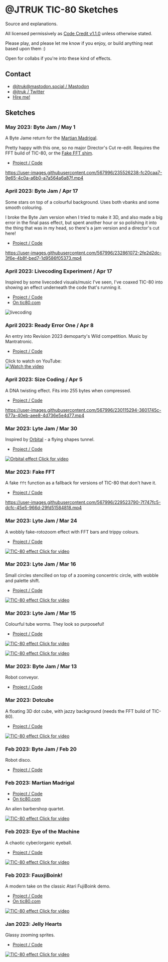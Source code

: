 # @JTRUK TIC-80 Sketches

Source and explanations.

All licensed permissively as [Code Credit v1.1.0](https://codecreditlicense.com/license/1.1.0) unless otherwise stated.

Please play, and please let me know if you enjoy, or build anything neat based upon them :)

Open for collabs if you're into these kind of effects.

## Contact

- [@jtruk@mastodon.social / Mastodon](https://mastodon.social/@jtruk)
- [@jtruk / Twitter](https://twitter.com/jtruk)
- [Hire me!](https://www.creativenucleus.com)

## Sketches

### May 2023: Byte Jam / May 1

A Byte Jame return for the [Martian Madrigal](#feb-2023-martian-madrigal).

Pretty happy with this one, so no major Director's Cut re-edit. Requires the FFT build of TIC-80, or the [Fake FFT shim](#mar-2023-fake-fft).

- [Project / Code](./bytejam-20230501)

https://user-images.githubusercontent.com/567996/235526238-fc20caa7-9e65-4c0a-a6b0-a7a564a6a87f.mp4


### April 2023: Byte Jam / Apr 17

Some stars on top of a colourful background. Uses both vbanks and some smooth colouring.

I broke the Byte Jam version when I tried to make it 3D, and also made a big error in the final pass effect, but spent another hour or so polishing it into the thing that was in my head, so there's a jam version and a director's cut here!

- [Project / Code](./bytejam-20230417)

https://user-images.githubusercontent.com/567996/232861072-2fe2d2dc-3f6e-4b8f-bed7-1d9586f05373.mp4

### April 2023: Livecoding Experiment / Apr 17

Inspired by some livecoded visuals/music I've seen, I've coaxed TIC-80 into showing an effect underneath the code that's running it.

- [Project / Code](./livecoding)
- [On tic80.com](https://tic80.com/play?cart=3320)

![livecoding](https://user-images.githubusercontent.com/567996/232860774-6438e9d5-e595-4644-aa39-4e1f4644c4db.gif)

### April 2023: Ready Error One / Apr 8

An entry into Revision 2023 demoparty's Wild competition. Music by Mantratronic.

- [Project / Code](./readyerrorone)

Click to watch on YouTube:  
[![Watch the video](https://user-images.githubusercontent.com/567996/232862033-fec86f63-e95a-482b-ad75-3cd9c2cbec8b.jpg)](https://www.youtube.com/watch?v=jBA7xwnnrWs)

### April 2023: Size Coding / Apr 5

A DNA twisting effect. Fits into 255 bytes when compressed.

- [Project / Code](./sizecode-20230405)

https://user-images.githubusercontent.com/567996/230115294-3601745c-677a-40eb-aee8-4d736e5e4d77.mp4

### Mar 2023: Lyte Jam / Mar 30

Inspired by [Orbital](https://www.orbitalofficial.com/) - a flying shapes tunnel.

- [Project / Code](./lytejam-20230330)

[![Orbital effect](https://user-images.githubusercontent.com/567996/229347340-7081dcad-9775-44ce-92cf-0ee5b595bc2d.gif)  Click for video](https://user-images.githubusercontent.com/567996/229346989-8b02d147-87be-4ce4-b083-6ff42f24c749.mp4 "Orbital effect")

### Mar 2023: Fake FFT

A fake `fft` function as a fallback for versions of TIC-80 that don't have it.

- [Project / Code](./fake-fft)

https://user-images.githubusercontent.com/567996/229523790-7f747fc5-dcfc-45e5-966d-29fd51584818.mp4

### Mar 2023: Lyte Jam / Mar 24

A wobbly fake-rotozoom effect with FFT bars and trippy colours.

- [Project / Code](./lytejam-20230324)

[![TIC-80 effect](https://user-images.githubusercontent.com/567996/229347708-82b6e99d-e2d2-4ec2-966b-dd4e2c63fdfa.gif)  Click for video](https://user-images.githubusercontent.com/567996/229347709-3a8b916e-d5bc-46fa-97e7-81eba3f4e634.mp4 "TIC-80 effect")

### Mar 2023: Lyte Jam / Mar 16

Small circles stencilled on top of a zooming concentric circle, with wobble and palette shift.

- [Project / Code](./lytejam-20230316)

[![TIC-80 effect](https://user-images.githubusercontent.com/567996/229347928-0e0684af-a1a7-4c71-bc43-252aa400e861.gif)  Click for video](https://user-images.githubusercontent.com/567996/229347925-fd087022-3d54-4c31-abb5-d544f23b8f92.mp4 "TIC-80 effect")

### Mar 2023: Lyte Jam / Mar 15

Colourful tube worms. They look so purposeful!

- [Project / Code](./lytejam-20230315)

[![TIC-80 effect](https://user-images.githubusercontent.com/567996/229349479-324d2fe4-4bd2-494a-9a31-437bec5ac883.gif)  Click for video](https://user-images.githubusercontent.com/567996/229349482-5dfc852c-5202-48cf-a974-fa2ecd34d410.mp4 "TIC-80 effect")  


[![TIC-80 effect](https://user-images.githubusercontent.com/567996/229349485-99723048-5aa6-43ac-9dda-d7363919ddb5.gif)  Click for video](https://user-images.githubusercontent.com/567996/229349489-01e1f5a0-922f-4a26-a976-299be5e8c843.mp4 "TIC-80 effect")

### Mar 2023: Byte Jam / Mar 13

Robot conveyor.

- [Project / Code](./bytejam-20230313)

### Mar 2023: Dotcube

A floating 3D dot cube, with jazzy background (needs the FFT build of TIC-80).

- [Project / Code](./dotcube)

[![TIC-80 effect](https://user-images.githubusercontent.com/567996/229348163-49509aa9-3ce2-46ca-b24d-0189857fcd7c.gif)  Click for video](https://user-images.githubusercontent.com/567996/229348165-fdf58819-0ef0-40ca-9aef-01fa34a387fd.mp4 "TIC-80 effect")

### Feb 2023: Byte Jam / Feb 20

Robot disco.

- [Project / Code](./bytejam-20230220)

### Feb 2023: Martian Madrigal

- [Project / Code](./martian-madrigal)
- [On tic80.com](https://tic80.com/play?cart=3296)

An alien barbershop quartet.

[![TIC-80 effect](https://user-images.githubusercontent.com/567996/229348437-e101b924-4e0c-41a1-8849-db61d6dd1156.gif)  Click for video](https://user-images.githubusercontent.com/567996/229348340-32c04a6f-b1a0-402b-aec6-b599357effde.mp4 "TIC-80 effect")

### Feb 2023: Eye of the Machine

A chaotic cyber/organic eyeball.

- [Project / Code](./eye-of-the-machine)

[![TIC-80 effect](https://user-images.githubusercontent.com/567996/229348650-14026e85-b8dd-44e6-be8a-f28150934831.gif)  Click for video](https://user-images.githubusercontent.com/567996/229348655-dd771a85-1641-440b-a00f-0166472ff6df.mp4 "TIC-80 effect")

### Feb 2023: FauxjiBoink!

A modern take on the classic Atari FujiBoink demo.

- [Project / Code](./fauxjiboink)
- [On tic80.com](https://tic80.com/play?cart=3297)

[![TIC-80 effect](https://user-images.githubusercontent.com/567996/229348932-f57722dc-c2cf-4163-bc48-58f130c59269.gif)  Click for video](https://user-images.githubusercontent.com/567996/229349144-263a0816-ca38-4442-830c-a9c3c231b8bd.mp4 "TIC-80 effect")

### Jan 2023: Jelly Hearts

Glassy zooming sprites.

- [Project / Code](./jelly-hearts)

[![TIC-80 effect](https://user-images.githubusercontent.com/567996/229349245-e323b741-3c6d-4315-8fae-6b14970c2f56.gif)  Click for video](https://user-images.githubusercontent.com/567996/229349246-e709c4c8-2783-4802-8a84-09213d2192de.mp4 "TIC-80 effect")

